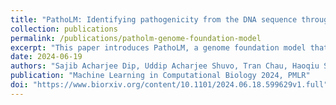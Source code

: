 ```yaml
---
title: "PathoLM: Identifying pathogenicity from the DNA sequence through the Genome Foundation Model"
collection: publications
permalink: /publications/patholm-genome-foundation-model
excerpt: "This paper introduces PathoLM, a genome foundation model that predicts the pathogenicity of organisms directly from DNA sequences."
date: 2024-06-19
authors: "Sajib Acharjee Dip, Uddip Acharjee Shuvo, Tran Chau, Haoqiu Song, Petra Choi, Xuan Wang, Liqing Zhang"
publication: "Machine Learning in Computational Biology 2024, PMLR"
doi: "https://www.biorxiv.org/content/10.1101/2024.06.18.599629v1.full"
---
```

